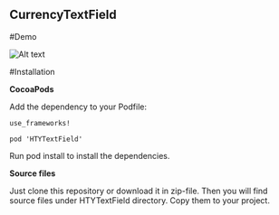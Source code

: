 ## CurrencyTextField

#Demo

![Alt text](Screenshots/CurrencyTextField.jpg?raw=true "Demo gif")

#Installation

**CocoaPods**


Add the dependency to your Podfile:

```
use_frameworks!

pod 'HTYTextField'
```

Run pod install to install the dependencies.

**Source files**

Just clone this repository or download it in zip-file. Then you will find source files under HTYTextField directory. Copy them to your project.
